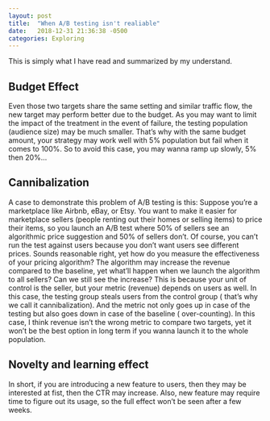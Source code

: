 ```yaml
---
layout: post
title:  "When A/B testing isn't realiable"
date:   2018-12-31 21:36:38 -0500
categories: Exploring
---
```

This is simply what I have read and summarized by my understand.

## Budget Effect 

Even those two targets share the same setting and similar traffic flow, the new target may perform better due to the budget. As you may want to limit the impact of the treatment in the event of failure, the testing population (audience size) may be much smaller. That’s why with the same budget amount, your strategy may work well with 5% population but fail when it comes to 100%. So to avoid this case, you may wanna ramp up slowly, 5% then 20%…

## Cannibalization

A case to demonstrate this problem of A/B testing is this: Suppose you’re a marketplace like Airbnb, eBay, or Etsy. You want to make it easier for marketplace sellers (people renting out their homes or selling items) to price their items, so you launch an A/B test where 50% of sellers see an algorithmic price suggestion and 50% of sellers don’t. Of course, you can’t run the test against users because you don’t want users see different prices. Sounds reasonable right, yet how do you measure the effectiveness of your pricing algorithm? The algorithm may increase the revenue compared to the baseline, yet what’ll happen when we launch the algorithm to all sellers? Can we still see the increase? This is because your unit of control is the seller, but your metric (revenue) depends on users as well. In this case, the testing group steals users from the control group ( that’s why we call it cannibalization). And the metric not only goes up in case of the testing but also goes down in case of the baseline ( over-counting). In this case, I think revenue isn’t the wrong metric to compare two targets, yet it won’t be the best option in long term if you wanna launch it to the whole population.

## Novelty and learning effect

In short, if you are introducing a new feature to users, then they may be interested at fist, then the CTR may increase. Also, new feature may require time to figure out its usage, so the full effect won’t be seen after a few weeks.


